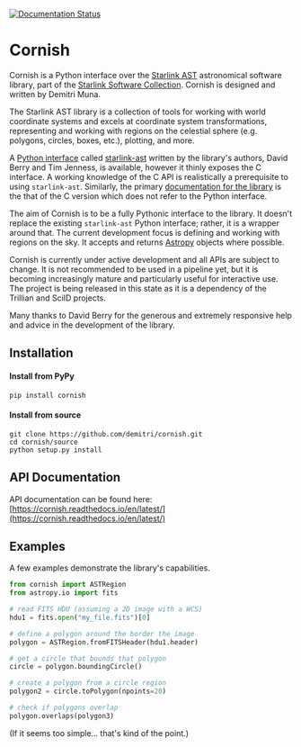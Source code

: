 [![Documentation Status](https://readthedocs.org/projects/cornish/badge/?version=latest)](https://cornish.readthedocs.io/en/latest/?badge=latest)

# Cornish

Cornish is a Python interface over the [Starlink AST](http://starlink.eao.hawaii.edu/starlink/AST) astronomical software library, part of the [Starlink Software Collection](http://starlink.eao.hawaii.edu/). Cornish is designed and written by Demitri Muna.

The Starlink AST library is a collection of tools for working with world coordinate systems and excels at coordinate system transformations, representing and working with regions on the celestial sphere (e.g. polygons, circles, boxes, etc.), plotting, and more.

A [Python interface](http://starlink.github.io/starlink-pyast/pyast.html) called [starlink-ast](https://pypi.org/project/starlink-pyast/) written by the library's authors, David Berry and Tim Jenness, is available, however it thinly exposes the C interface. A working knowledge of the C API is realistically a prerequisite to using `starlink-ast`. Similarly, the primary [documentation for the library](http://www.starlink.ac.uk/cgi-bin/htxserver/sun211.htx/sun211.html?xref_) is the that of the C version which does not refer to the Python interface.

The aim of Cornish is to be a fully Pythonic interface to the library. It doesn't replace the existing `starlink-ast` Python interface; rather, it is a wrapper around that. The current development focus is defining and working with regions on the sky. It accepts and returns [Astropy](https://www.astropy.org) objects where possible.

Cornish is currently under active development and all APIs are subject to change. It is not recommended to be used in a pipeline yet, but it is becoming increasingly mature and particularly useful for interactive use. The project is being released in this state as it is a dependency of the Trillian and SciID projects.

Many thanks to David Berry for the generous and extremely responsive help and advice in the development of the library.

## Installation

#### Install from PyPy

    pip install cornish

#### Install from source

    git clone https://github.com/demitri/cornish.git
    cd cornish/source
    python setup.py install

## API Documentation
  
API documentation can be found here: [https://cornish.readthedocs.io/en/latest/](https://cornish.readthedocs.io/en/latest/)

## Examples

A few examples demonstrate the library's capabilities.


```python
from cornish import ASTRegion
from astropy.io import fits

# read FITS HDU (assuming a 2D image with a WCS)
hdu1 = fits.open("my_file.fits")[0]

# define a polygon around the border the image
polygon = ASTRegion.fromFITSHeader(hdu1.header)

# get a circle that bounds that polygon
circle = polygon.boundingCircle()

# create a polygon from a circle region
polygon2 = circle.toPolygon(npoints=20)

# check if polygons overlap
polygon.overlaps(polygon3)

```

(If it seems too simple... that's kind of the point.)
